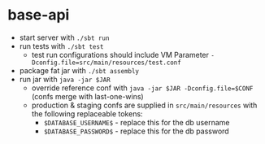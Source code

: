 base-api
===========

 - start server with ```./sbt run```
 - run tests with ```./sbt test```
    - test run configurations should include VM Parameter ```-Dconfig.file=src/main/resources/test.conf```
 - package fat jar with ```./sbt assembly```
 - run jar with ```java -jar $JAR```
    - override reference conf with ```java -jar $JAR -Dconfig.file=$CONF``` (confs merge with last-one-wins)
    - production & staging confs are supplied in ```src/main/resources``` with the following replaceable tokens:
        - ```$DATABASE_USERNAME$``` - replace this for the db username
        - ```$DATABASE_PASSWORD$``` - replace this for the db password